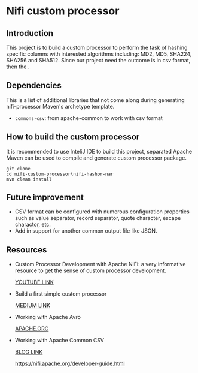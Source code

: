 # Nifi custom processor
## Introduction
This project is to build a custom processor to perform the task of hashing specific columns with interested algorithms including: MD2, MD5, SHA224, SHA256 and SHA512. Since our project need the outcome is in csv format, then the .

## Dependencies
This is a list of additional libraries that not come along during generating nifi-processor Maven's archetype template.
* `commons-csv`: from apache-common to work with csv format

## How to build the custom processor
It is recommended to use InteliJ IDE to build this project, separated Apache Maven can be used to compile and generate custom processor package.

    git clone 
    cd nifi-custom-processor\nifi-hashor-nar
    mvn clean install

## Future improvement
* CSV format can be configured with numerous configuration properties such as value separator, record separator, quote character, escape charactor, etc.
* Add in support for another common output file like JSON.

## Resources
- Custom Processor Development with Apache NiFi: a very informative resource to get the sense of custom processor development.

    [YOUTUBE LINK](https://www.youtube.com/watch?v=v2u0WsPs2Ac)
- Build a first simple custom processor
    
    [MEDIUM LINK](https://medium.com/@g22shubham/apache-nifi-part-i-create-custom-processor-675fcf251a1)
- Working with Apache Avro
    
    [APACHE.ORG](https://avro.apache.org/docs/current/gettingstartedjava.html)
- Working with Apache Common CSV
    
    [BLOG LINK](https://www.callicoder.com/java-read-write-csv-file-apache-commons-csv/)
    
    https://nifi.apache.org/developer-guide.html

